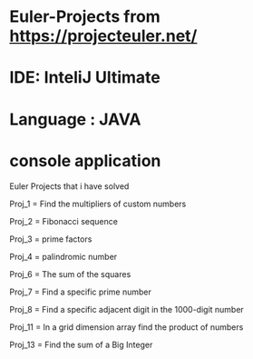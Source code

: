 # Euler-Projects from https://projecteuler.net/

# IDE: InteliJ Ultimate

# Language : JAVA

# console application

Euler Projects that i have solved 

Proj_1 = Find the multipliers of custom numbers

Proj_2 = Fibonacci sequence

Proj_3 = prime factors

Proj_4 = palindromic number

Proj_6 = The sum of the squares

Proj_7 = Find a specific prime number

Proj_8 = Find a specific adjacent digit in the 1000-digit number

Proj_11 = In a grid dimension array find the product of numbers

Proj_13 = Find the sum of a Big Integer

